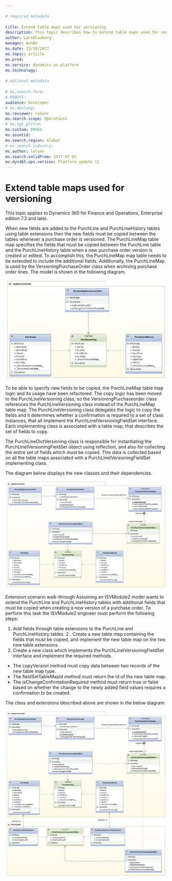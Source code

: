 ```yaml
---

# required metadata

title: Extend table maps used for versioning
description: This topic describes how to extend table maps used for versioning.
author: LarsBlaaberg
manager: AnnBe
ms.date: 12/10/2017
ms.topic: article
ms.prod: 
ms.service: dynamics-ax-platform
ms.technology: 

# optional metadata

# ms.search.form: 
# ROBOTS: 
audience: Developer
# ms.devlang: 
ms.reviewer: robinr
ms.search.scope: Operations
# ms.tgt_pltfrm: 
ms.custom: 89563
ms.assetid: 
ms.search.region: Global
# ms.search.industry: 
ms.author: lolsen
ms.search.validFrom: 2017-07-01
ms.dyn365.ops.version: Platform update 11
---
```


# Extend table maps used for versioning

This topic applies to Dynamics 365 for Finance and Operations, Enterprise edition 7.3 and later.

When new fields are added to the PurchLine and PurchLineHistory tables using table extensions then the new fields must be copied between the tables whenever a purchase order is versioned. The PurchLineMap table map specifies the fields that must be copied between the PurchLine table and the PurchLineHistory table when a new purchase order version is created or edited. To accomplish this, the PurchLineMap map table needs to be extended to include the additional fields. Additionally, the PurchLineMap is used by the VersioningPurchaseOrder class when archiving purchase order lines. The model is shown in the following diagram.

![VersioningPurchaseOrder](media/MapsWithVersioning1.png)

To be able to specify new fields to be copied, the PurchLineMap table map logic and its usage have been refactored. The copy logic has been moved to the PurchLineVersioning class, so the VersioningPurchaseorder class references the PurchLineVersioning class instead of the PurchLineMap table map. The PurchLineVersioning class delegates the logic to copy the fields and it determines whether a confirmation is required to a set of class instances, that all implement the PurchLineIVersioningFieldSet interface. Each implementing class is associated with a table map, that describes the set of fields to copy.

The PurchLineDictVersioning class is responsible for instantiating the PurchLineIVersioningFieldSet object using reflection, and also for collecting the entire set of fields which must be copied. This data is collected based on all the table maps associated with a PurchLineIVersioningFieldSet implementing class.

The diagram below displays the new classes and their dependencies.

![Solution](media/MapsWithVersioning2.png)

Extension scenario walk-through
Assuming an ISVModule2 model wants to extend the PurchLine and PurchLineHistory tables with additional fields that must be copied when creating a new version of a purchase order.
To perform this task the ISVModule2 engineer must perform the following steps:
1. Add fields through table extensions to the PurchLine and PurchLineHistory tables.
2.. Create a new table map containing the fields that must be copied, and implement the new table map on the two new table extensions.
3. Create a new class which implements the PurchLineIVersioningFieldSet interface and implement the required methods.
  - The copyVersion method must copy data between two records of the new table map type.
  - The fieldSetTableMapId method must return the id of the new table map.
  - The isChangeConfirmationRequired method must return true or false based on whether the change to the newly added field values requires a confirmation to be created.

The class and extensions described above are shown in the below diagram:

![MapClassExtensions](media/MapsWithVersioning3.png)

